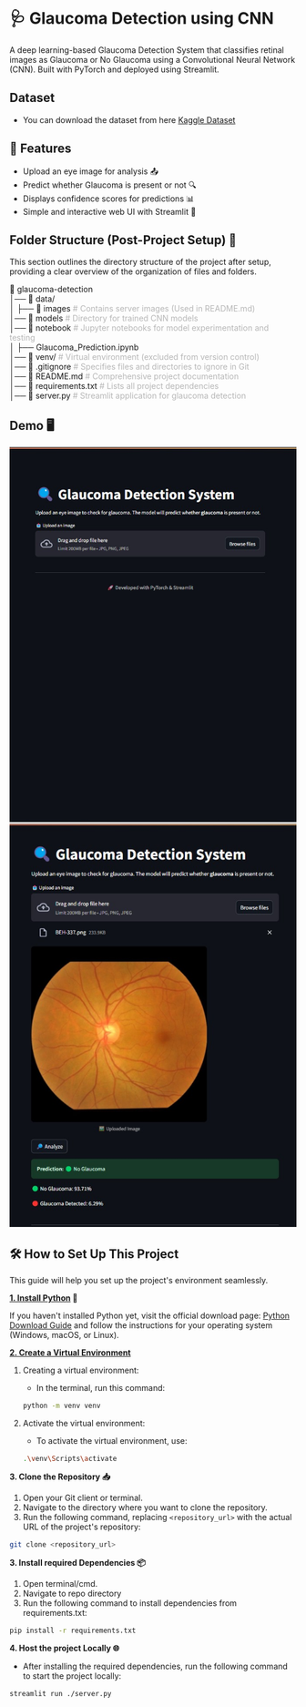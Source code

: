 # 🩺 Glaucoma Detection using CNN

A deep learning-based Glaucoma Detection System that classifies retinal images as Glaucoma or No Glaucoma using a Convolutional Neural Network (CNN). Built with PyTorch and deployed using Streamlit.

## Dataset

- You can download the dataset from here [Kaggle Dataset](https://www.kaggle.com/datasets/sabari50312/fundus-pytorch)

## 📌 Features

- Upload an eye image for analysis 📤
- Predict whether Glaucoma is present or not 🔍
- Displays confidence scores for predictions 📊
- Simple and interactive web UI with Streamlit 🎨

## Folder Structure (Post-Project Setup) 📁

This section outlines the directory structure of the project after setup, providing a clear overview of the organization of files and folders.

📁 glaucoma-detection  
│── 📁 data/  
│ ├── 📁 images <span style="opacity: 0.3;"># Contains server images (Used in README.md)</span>  
│── 📁 models <span style="opacity: 0.3;"># Directory for trained CNN models</span>  
│── 📁 notebook <span style="opacity: 0.3;"># Jupyter notebooks for model experimentation and testing</span>  
│ ├── Glaucoma_Prediction.ipynb  
│── 📁 venv/ <span style="opacity: 0.3;"># Virtual environment (excluded from version control)</span>  
│── 📜 .gitignore <span style="opacity: 0.3;"># Specifies files and directories to ignore in Git</span>  
│── 📜 README.md <span style="opacity: 0.3;"># Comprehensive project documentation</span>  
│── 📜 requirements.txt <span style="opacity: 0.3;"># Lists all project dependencies</span>  
│── 📜 server.py <span style="opacity: 0.3;"># Streamlit application for glaucoma detection</span>

## Demo 🖥️

<img src='./images/Home.jpg'>

<img src='./images/working.jpg'>

## 🛠️ How to Set Up This Project

This guide will help you set up the project's environment seamlessly.

**<u>1. Install Python</u> 🐍**

If you haven't installed Python yet, visit the official download page: [Python Download Guide](https://wiki.python.org/moin/BeginnersGuide/Download) and follow the instructions for your operating system (Windows, macOS, or Linux).

**<u>2. Create a Virtual Environment</u>**

1. Creating a virtual environment:

   - In the terminal, run this command:

   ```bash
   python -m venv venv
   ```

2. Activate the virtual environment:

   - To activate the virtual environment, use:

   ```bash
   .\venv\Scripts\activate
   ```

**3. Clone the Repository 📥**

1. Open your Git client or terminal.
2. Navigate to the directory where you want to clone the repository.
3. Run the following command, replacing `<repository_url>` with the actual URL of the project's repository:

```bash
git clone <repository_url>
```

**3. Install required Dependencies 📦**

1. Open terminal/cmd.
2. Navigate to repo directory
3. Run the following command to install dependencies from requirements.txt:

```bash
pip install -r requirements.txt
```

**4. Host the project Locally 🌐**

- After installing the required dependencies, run the following command to start the project locally:

```bash
streamlit run ./server.py
```
